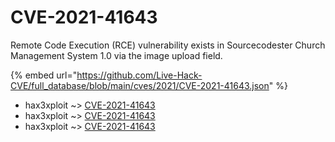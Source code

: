 # CVE-2021-41643

Remote Code Execution (RCE) vulnerability exists in Sourcecodester Church Management System 1.0 via the image upload field.

{% embed url="https://github.com/Live-Hack-CVE/full_database/blob/main/cves/2021/CVE-2021-41643.json" %}


* hax3xploit ~> [CVE-2021-41643](https://www.alice-snow.ru/2021/database/cve-2021-41643/cve-2021-41643-hax3xploit)
* hax3xploit ~> [CVE-2021-41643](https://www.alice-snow.ru/2021/database/cve-2021-41643/cve-2021-41643-hax3xploit)
* hax3xploit ~> [CVE-2021-41643](https://www.alice-snow.ru/2021/database/cve-2021-41643/cve-2021-41643-hax3xploit)